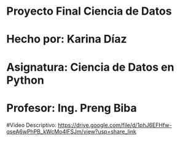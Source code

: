 
# Proyecto Final Ciencia de Datos
# Hecho por: Karina Díaz
# Asignatura: Ciencia de Datos en Python
# Profesor: Ing. Preng Biba
#Video Descriptivo: https://drive.google.com/file/d/1phJ6EFHfw-qseA6wPhPB_kWcMo4lFSJm/view?usp=share_link
